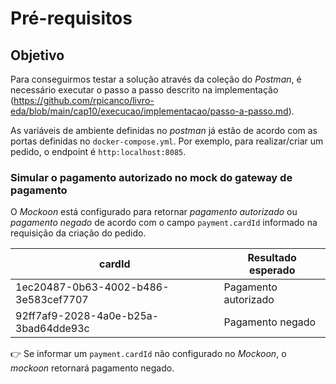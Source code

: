 <h1>Pré-requisitos</h1>

## Objetivo 

Para conseguirmos testar a solução através da coleção do _Postman_, é necessário executar o passo a passo descrito na implementação (https://github.com/rpicanco/livro-eda/blob/main/cap10/execucao/implementacao/passo-a-passo.md).

As variáveis de ambiente definidas no _postman_ já estão de acordo com as portas definidas no `docker-compose.yml`. Por exemplo, para realizar/criar um pedido, o endpoint é `http:localhost:8085`.

### Simular o pagamento autorizado no mock do gateway de pagamento

O _Mockoon_ está configurado para retornar _pagamento autorizado_ ou _pagamento negado_ de acordo com o campo `payment.cardId` informado na requisição da criação do pedido.

| cardId                                | Resultado esperado   |
| ------------------------------------- | -------------------- |
| 1ec20487-0b63-4002-b486-3e583cef7707  | Pagamento autorizado |
| 92ff7af9-2028-4a0e-b25a-3bad64dde93c  | Pagamento negado     |

:point_right: Se informar um `payment.cardId` não configurado no _Mockoon_, o _mockoon_ retornará pagamento negado.